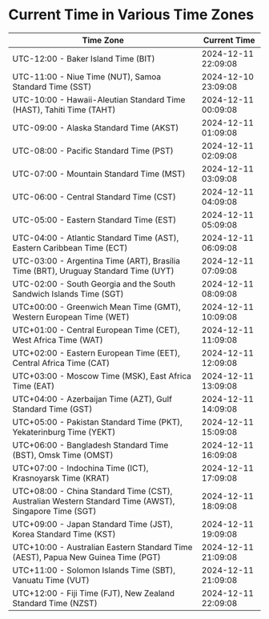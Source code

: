 # Current Time in Various Time Zones

| Time Zone | Current Time |
|-----------|--------------|
| UTC-12:00 - Baker Island Time (BIT) | 2024-12-11 22:09:08 |
| UTC-11:00 - Niue Time (NUT), Samoa Standard Time (SST) | 2024-12-10 23:09:08 |
| UTC-10:00 - Hawaii-Aleutian Standard Time (HAST), Tahiti Time (TAHT) | 2024-12-11 00:09:08 |
| UTC-09:00 - Alaska Standard Time (AKST) | 2024-12-11 01:09:08 |
| UTC-08:00 - Pacific Standard Time (PST) | 2024-12-11 02:09:08 |
| UTC-07:00 - Mountain Standard Time (MST) | 2024-12-11 03:09:08 |
| UTC-06:00 - Central Standard Time (CST) | 2024-12-11 04:09:08 |
| UTC-05:00 - Eastern Standard Time (EST) | 2024-12-11 05:09:08 |
| UTC-04:00 - Atlantic Standard Time (AST), Eastern Caribbean Time (ECT) | 2024-12-11 06:09:08 |
| UTC-03:00 - Argentina Time (ART), Brasília Time (BRT), Uruguay Standard Time (UYT) | 2024-12-11 07:09:08 |
| UTC-02:00 - South Georgia and the South Sandwich Islands Time (SGT) | 2024-12-11 08:09:08 |
| UTC±00:00 - Greenwich Mean Time (GMT), Western European Time (WET) | 2024-12-11 10:09:08 |
| UTC+01:00 - Central European Time (CET), West Africa Time (WAT) | 2024-12-11 11:09:08 |
| UTC+02:00 - Eastern European Time (EET), Central Africa Time (CAT) | 2024-12-11 12:09:08 |
| UTC+03:00 - Moscow Time (MSK), East Africa Time (EAT) | 2024-12-11 13:09:08 |
| UTC+04:00 - Azerbaijan Time (AZT), Gulf Standard Time (GST) | 2024-12-11 14:09:08 |
| UTC+05:00 - Pakistan Standard Time (PKT), Yekaterinburg Time (YEKT) | 2024-12-11 15:09:08 |
| UTC+06:00 - Bangladesh Standard Time (BST), Omsk Time (OMST) | 2024-12-11 16:09:08 |
| UTC+07:00 - Indochina Time (ICT), Krasnoyarsk Time (KRAT) | 2024-12-11 17:09:08 |
| UTC+08:00 - China Standard Time (CST), Australian Western Standard Time (AWST), Singapore Time (SGT) | 2024-12-11 18:09:08 |
| UTC+09:00 - Japan Standard Time (JST), Korea Standard Time (KST) | 2024-12-11 19:09:08 |
| UTC+10:00 - Australian Eastern Standard Time (AEST), Papua New Guinea Time (PGT) | 2024-12-11 21:09:08 |
| UTC+11:00 - Solomon Islands Time (SBT), Vanuatu Time (VUT) | 2024-12-11 21:09:08 |
| UTC+12:00 - Fiji Time (FJT), New Zealand Standard Time (NZST) | 2024-12-11 22:09:08 |
